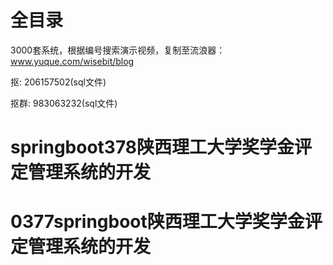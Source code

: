 # 全目录

3000套系统，根据编号搜索演示视频，复制至流浪器：www.yuque.com/wisebit/blog


<p>抠: 206157502(sql文件)</p>
<p>抠群: 983063232(sql文件)</p>


# springboot378陕西理工大学奖学金评定管理系统的开发
# 0377springboot陕西理工大学奖学金评定管理系统的开发

